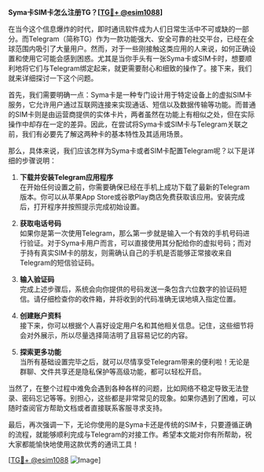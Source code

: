 **Syma卡SIM卡怎么注册TG？[[TG💪+ @esim1088](https://t.me/s/esim1088)]**

在当今这个信息爆炸的时代，即时通讯软件成为人们日常生活中不可或缺的一部分。而Telegram（简称TG）作为一款功能强大、安全可靠的社交平台，已经在全球范围内吸引了大量用户。然而，对于一些刚接触这类应用的人来说，如何正确设置和使用它可能会感到困惑。尤其是当你手头有一张Syma卡或SIM卡时，想要顺利地将它们与Telegram绑定起来，就更需要耐心和细致的操作了。接下来，我们就来详细探讨一下这个问题。

首先，我们需要明确一点：Syma卡是一种专门设计用于特定设备上的虚拟SIM卡服务，它允许用户通过互联网连接来实现通话、短信以及数据传输等功能。而普通的SIM卡则是由运营商提供的实体卡片，两者虽然在功能上有相似之处，但在实际操作中却存在一定的差异。因此，在尝试将Syma卡或SIM卡与Telegram关联之前，我们有必要先了解这两种卡的基本特性及其适用场景。

那么，具体来说，我们应该怎样为Syma卡或者SIM卡配置Telegram呢？以下是详细的步骤说明：

1. **下载并安装Telegram应用程序**  
   在开始任何设置之前，你需要确保已经在手机上成功下载了最新的Telegram版本。你可以从苹果App Store或谷歌Play商店免费获取该应用。安装完成后，打开程序并按照提示完成初始设置。

2. **获取电话号码**  
   如果你是第一次使用Telegram，那么第一步就是输入一个有效的手机号码进行验证。对于Syma卡用户而言，可以直接使用其分配给你的虚拟号码；而对于持有真实SIM卡的朋友，则需确认自己的手机是否能够正常接收来自Telegram的短信验证码。

3. **输入验证码**  
   完成上述步骤后，系统会向你提供的号码发送一条包含六位数字的验证码短信。请仔细检查你的收件箱，并将收到的代码准确无误地填入指定位置。

4. **创建账户资料**  
   接下来，你可以根据个人喜好设定用户名和其他相关信息。记住，这些细节将会对外展示，所以尽量选择简洁明了且容易记忆的内容。

5. **探索更多功能**  
   当所有基础设置完毕之后，就可以尽情享受Telegram带来的便利啦！无论是群聊、文件共享还是隐私保护等高级功能，都可以轻松开启。

当然了，在整个过程中难免会遇到各种各样的问题，比如网络不稳定导致无法登录、密码忘记等等。别担心，这些都是非常常见的现象。如果你遇到了困难，可以随时查阅官方帮助文档或者直接联系客服寻求支持。

最后，再次强调一下，无论你使用的是Syma卡还是传统的SIM卡，只要遵循正确的流程，就能够顺利完成与Telegram的对接工作。希望本文能对你有所帮助，祝大家都能愉快地使用这款优秀的通讯工具！

[[TG💪+ @esim1088](https://t.me/s/esim1088) ![Image](https://i.postimg.cc/4NQfJmqS/Snipaste-2025-05-13-00-14-12.png)]